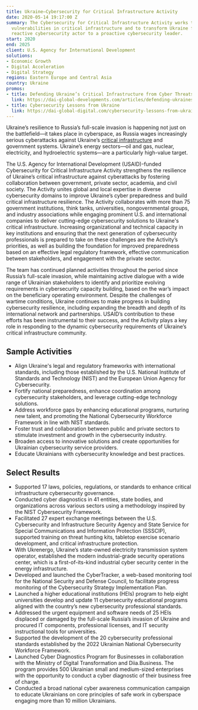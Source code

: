 ```yaml
---
title: Ukraine—Cybersecurity for Critical Infrastructure Activity
date: 2020-05-14 19:17:00 Z
summary: The Cybersecurity for Critical Infrastructure Activity works to reduce cybersecurity
  vulnerabilities in critical infrastructure and to transform Ukraine from a compromised,
  reactive cybersecurity actor to a proactive cybersecurity leader.
start: 2020
end: 2025
client: U.S. Agency for International Development
solutions:
- Economic Growth
- Digital Acceleration
- Digital Strategy
regions: Eastern Europe and Central Asia
country: Ukraine
promos:
- title: Defending Ukraine’s Critical Infrastructure from Cyber Threats
  link: https://dai-global-developments.com/articles/defending-ukraines-critical-infrastructure-from-cyber-threats/
- title: Cybersecurity Lessons from Ukraine
  link: https://dai-global-digital.com/cybersecurity-lessons-from-ukraine.html
---
```


Ukraine’s resilience to Russia’s full-scale invasion is happening not just on the battlefield—it takes place in cyberspace, as Russia wages increasingly serious cyberattacks against Ukraine’s [critical infrastructure](https://www.usaid.gov/sites/default/files/2023-01/Cybersecurity_eng.pdf) and government systems. Ukraine’s energy sectors—oil and gas, nuclear, electricity, and hydroelectric systems—are a particularly high-value target.

The U.S. Agency for International Development (USAID)-funded Cybersecurity for Critical Infrastructure Activity strengthens the resilience of Ukraine’s critical infrastructure against cyberattacks by fostering collaboration between government, private sector, academia, and civil society. The Activity unites global and local expertise in diverse cybersecurity domains to improve Ukraine’s cyber preparedness and build critical infrastructure resilience. The Activity collaborates with more than 75 government institutions, think tanks, universities, nongovernmental groups, and industry associations while engaging prominent U.S. and international companies to deliver cutting-edge cybersecurity solutions to Ukraine's critical infrastructure. Increasing organizational and technical capacity in key institutions and ensuring that the next generation of cybersecurity professionals is prepared to take on these challenges are the Activity’s priorities, as well as building the foundation for improved preparedness based on an effective legal regulatory framework, effective communication between stakeholders, and engagement with the private sector.

The team has continued planned activities throughout the period since Russia’s full-scale invasion, while maintaining active dialogue with a wide range of Ukrainian stakeholders to identify and prioritize evolving requirements in cybersecurity capacity building, based on the war’s impact on the beneficiary operating environment. Despite the challenges of wartime conditions, Ukraine continues to make progress in building cybersecurity resilience, including expanding the breadth and depth of its international network and partnerships. USAID’s contribution to these efforts has been instrumental to their success, and the Activity plays a key role in responding to the dynamic cybersecurity requirements of Ukraine’s critical infrastructure community.

## Sample Activities

* Align Ukraine's legal and regulatory frameworks with international standards, including those established by the U.S. National Institute of Standards and Technology (NIST) and the European Union Agency for Cybersecurity. 
* Fortify national preparedness, enhance coordination among cybersecurity stakeholders, and leverage cutting-edge technology solutions.
* Address workforce gaps by enhancing educational programs, nurturing new talent, and promoting the National Cybersecurity Workforce Framework in line with NIST standards. 
* Foster trust and collaboration between public and private sectors to stimulate investment and growth in the cybersecurity industry. 
* Broaden access to innovative solutions and create opportunities for Ukrainian cybersecurity service providers. 
* Educate Ukrainians with cybersecurity knowledge and best practices.

## Select Results

* Supported 17 laws, policies, regulations, or standards to enhance critical infrastructure cybersecurity governance. 
* Conducted cyber diagnostics in 41 entities, state bodies, and organizations across various sectors using a methodology inspired by the NIST Cybersecurity Framework. 
* Facilitated 27 expert exchange meetings between the U.S. Cybersecurity and Infrastructure Security Agency and State Service for Special Communications and Information Protection (SSSCIP), supported training on threat hunting kits, tabletop exercise scenario development, and critical infrastructure protection. 
* With Ukrenergo, Ukraine’s state-owned electricity transmission system operator, established the modern industrial-grade security operations center, which is a first-of-its-kind industrial cyber security center in the energy infrastructure. 
* Developed and launched the CyberTracker, a web-based monitoring tool for the National Security and Defense Council, to facilitate progress monitoring of the Cybersecurity Strategy Implementation Plan.
* Launched a higher educational institutions (HEIs) program to help eight universities develop and update 11 cybersecurity educational programs aligned with the country’s new cybersecurity professional standards. 
* Addressed the urgent equipment and software needs of 25 HEIs displaced or damaged by the full-scale Russia’s invasion of Ukraine and procured IT components, professional licenses, and IT security instructional tools for universities. 
* Supported the development of the 20 cybersecurity professional standards established by the 2022 Ukrainian National Cybersecurity Workforce Framework. 
* Launched Cyber Diagnostics Program for Businesses in collaboration with the Ministry of Digital Transformation and Diia.Business. The program provides 500 Ukrainian small and medium-sized enterprises with the opportunity to conduct a cyber diagnostic of their business free of charge. 
* Conducted a broad national cyber awareness communication campaign to educate Ukrainians on core principles of safe work in cyberspace engaging more than 10 million Ukrainians.